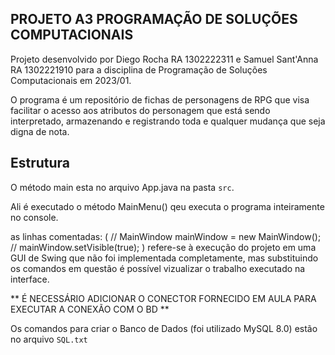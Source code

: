 ## PROJETO A3 PROGRAMAÇÃO DE SOLUÇÕES COMPUTACIONAIS

Projeto desenvolvido por Diego Rocha RA 1302222311 e Samuel Sant'Anna RA 1302221910 para a disciplina de Programação de Soluções Computacionais em 2023/01.

O programa é um repositório de fichas de personagens de RPG que visa facilitar o acesso aos atributos do personagem que está sendo interpretado, armazenando e registrando toda e qualquer mudança que seja digna de nota.

## Estrutura

O método main esta no arquivo App.java na pasta `src`.

Ali é executado o método MainMenu() qeu executa o programa inteiramente no console.

as linhas comentadas:
(        // MainWindow mainWindow = new MainWindow();
         // mainWindow.setVisible(true);
)
refere-se à execução do projeto em uma GUI de Swing que não foi implementada completamente, mas substituindo os comandos em questão é possível vizualizar o trabalho executado na interface.

** É NECESSÁRIO ADICIONAR O CONECTOR FORNECIDO EM AULA PARA EXECUTAR A CONEXÃO COM O BD **

Os comandos para criar o Banco de Dados (foi utilizado MySQL 8.0) estão no arquivo `SQL.txt`
